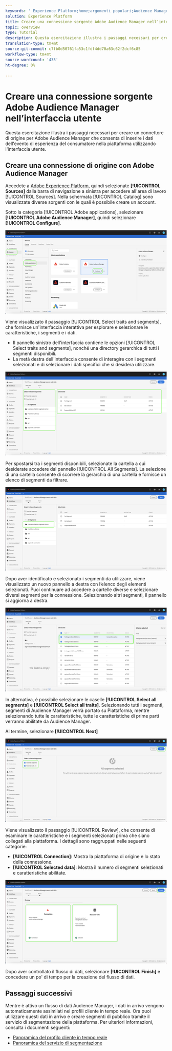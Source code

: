 ```yaml
---
keywords: ' Experience Platform;home;argomenti popolari;Audience Manager connettore origine; Audience Manager;Audience Manager connettore'
solution: Experience Platform
title: Creare una connessione sorgente Adobe Audience Manager nell’interfaccia utente
topic: overview
type: Tutorial
description: Questa esercitazione illustra i passaggi necessari per creare un connettore sorgente che consenta ad Adobe Audience Manager di inserire i dati dell'evento Consumer Experience Event nella piattaforma utilizzando l'interfaccia utente.
translation-type: tm+mt
source-git-commit: c7fb0d50761fa53c1fdf4dd70a63c62f2dcf6c85
workflow-type: tm+mt
source-wordcount: '435'
ht-degree: 0%

---
```



# Creare una connessione sorgente Adobe Audience Manager nell’interfaccia utente

Questa esercitazione illustra i passaggi necessari per creare un connettore di origine per Adobe Audience Manager che consenta di inserire i dati dell&#39;evento di esperienza del consumatore nella piattaforma utilizzando l&#39;interfaccia utente.

## Creare una connessione di origine con Adobe Audience Manager

Accedete a [Adobe Experience Platform](https://platform.adobe.com), quindi selezionate **[!UICONTROL Sources]** dalla barra di navigazione a sinistra per accedere all&#39;area di lavoro [!UICONTROL Sources]. Nella schermata [!UICONTROL Catalog] sono visualizzate diverse sorgenti con le quali è possibile creare un account.

Sotto la categoria [!UICONTROL Adobe applications], selezionare **[!UICONTROL Adobe Audience Manager]**, quindi selezionare **[!UICONTROL Configure]**.

![catalogo](../../../../images/tutorials/create/aam/catalog.png)

Viene visualizzato il passaggio [!UICONTROL Select traits and segments], che fornisce un&#39;interfaccia interattiva per esplorare e selezionare le caratteristiche, i segmenti e i dati.

* Il pannello sinistro dell&#39;interfaccia contiene le opzioni [!UICONTROL Select traits and segments], nonché una directory gerarchica di tutti i segmenti disponibili.
* La metà destra dell&#39;interfaccia consente di interagire con i segmenti selezionati e di selezionare i dati specifici che si desidera utilizzare.

![add-data](../../../../images/tutorials/create/aam/add-data.png)

Per spostarsi tra i segmenti disponibili, selezionate la cartella a cui desiderate accedere dal pannello [!UICONTROL All Segments]. La selezione di una cartella consente di scorrere la gerarchia di una cartella e fornisce un elenco di segmenti da filtrare.

![segment-folder](../../../../images/tutorials/create/aam/segment-folder.png)

Dopo aver identificato e selezionato i segmenti da utilizzare, viene visualizzato un nuovo pannello a destra con l’elenco degli elementi selezionati. Puoi continuare ad accedere a cartelle diverse e selezionare diversi segmenti per la connessione. Selezionando altri segmenti, il pannello si aggiorna a destra.

![select-data](../../../../images/tutorials/create/aam/select-data.png)

In alternativa, è possibile selezionare le caselle **[!UICONTROL Select all segments]** e **[!UICONTROL Select all traits]**. Selezionando tutti i segmenti,  segmenti di Audience Manager verrà portato su Piattaforma, mentre selezionando tutte le caratteristiche, tutte le caratteristiche di prime parti verranno abilitate da  Audience Manager.

Al termine, selezionare **[!UICONTROL Next]**

![tutti i segmenti](../../../../images/tutorials/create/aam/all-segments.png)

Viene visualizzato il passaggio [!UICONTROL Review], che consente di esaminare le caratteristiche e i segmenti selezionati prima che siano collegati alla piattaforma. I dettagli sono raggruppati nelle seguenti categorie:

* **[!UICONTROL Connection]**: Mostra la piattaforma di origine e lo stato della connessione.
* **[!UICONTROL Selected data]**: Mostra il numero di segmenti selezionati e caratteristiche abilitate.

![review](../../../../images/tutorials/create/aam/review.png)

Dopo aver controllato il flusso di dati, selezionare **[!UICONTROL Finish]** e concedere un po&#39; di tempo per la creazione del flusso di dati.

## Passaggi successivi

Mentre è attivo un flusso di dati  Audience Manager, i dati in arrivo vengono automaticamente assimilati nei profili cliente in tempo reale. Ora puoi utilizzare questi dati in arrivo e creare segmenti di pubblico tramite il servizio di segmentazione della piattaforma. Per ulteriori informazioni, consulta i documenti seguenti:

* [Panoramica del profilo cliente in tempo reale](../../../../../profile/home.md)
* [Panoramica del servizio di segmentazione](../../../../../segmentation/home.md)